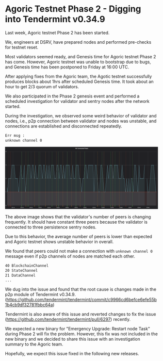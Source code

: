 # Agoric Testnet Phase 2 - Digging into Tendermint v0.34.9

Last week, Agoric testnet Phase 2 has been started.

We, engineers at DSRV, have prepared nodes and performed pre-checks for testnet reset.

Most validators seemed ready, and Genesis time for Agoric testnet Phase 2 has come. However, Agoric testnet was unable to bootstrap due to bugs, and Genesis time has been postponed to Friday at 16:00 UTC.

After applying fixes from the Agoric team, the Agotic testnet successfully produces blocks about 1hrs after scheduled Genesis time. It took about an hour to get 2/3 quorum of validators.

We also participated in the Phase 2 genesis event and performed a scheduled investigation for validator and sentry nodes after the network started.

During the investigation, we observed some weird behavior of validator and nodes, i.e., p2p connection between validator and nodes was unstable, and connections are established and disconnected repeatedly.

```
Err msg : 
unknown channel 0
```

![image](https://raw.githubusercontent.com/dsrvlabs/agoric/main/images/Agoric-Phase2-tendermint-issue.png)

The above image shows that the validator's number of peers is changing frequently. It should have constant three peers because the validator is connected to three persistence sentry nodes.

Due to this behavior, the average number of peers is lower than expected and Agoric testnet shows unstable behavior in overall.

We found that peers could not make a connection with `unknown channel 0` message even if p2p channels of nodes are matched each other.

```
40 BlockchainChannel
20 StateChannel
21 DataChannel
...
```

We dug into the issue and found that the root cause is changes made in the p2p module of Tendermint v0.34.9.
(https://github.com/tendermint/tendermint/commit/c9966cd6befce6efe55b1b4cb9df32781fbbc64a)

Tendermint is also aware of this issue and reverted changes to fix the issue (https://github.com/tendermint/tendermint/pull/6297) recently.

We expected a new binary for "Emergency Upgrade: Restart node Task" during Phase 2 will fix the problem.
However, this fix was not included in the new binary and we decided to share this issue with an investigation summary to the Agoric team.

Hopefully, we expect this issue fixed in the following new releases.

